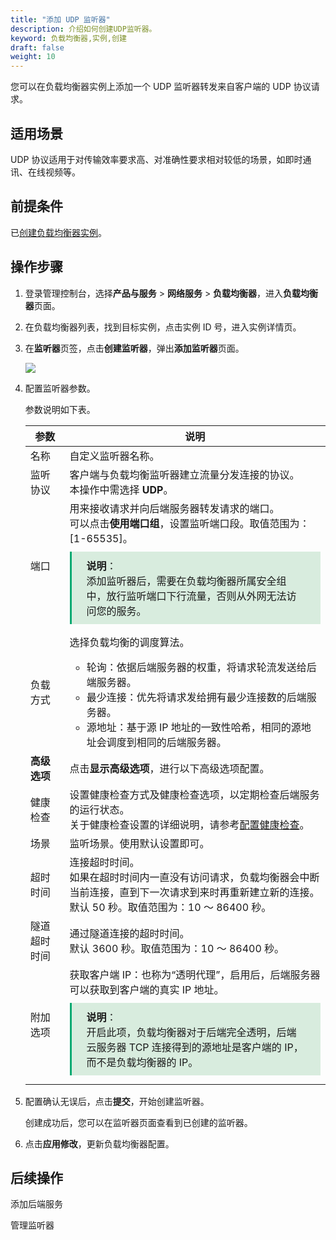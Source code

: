 ```yaml
---
title: "添加 UDP 监听器"
description: 介绍如何创建UDP监听器。
keyword: 负载均衡器,实例,创建
draft: false
weight: 10
---
```


您可以在负载均衡器实例上添加一个 UDP 监听器转发来自客户端的 UDP 协议请求。

## 适用场景

UDP 协议适用于对传输效率要求高、对准确性要求相对较低的场景，如即时通讯、在线视频等。

## 前提条件

已[创建负载均衡器实例](/network/loadbalancer/manual/lb/cfg_rsyslog/)。

## 操作步骤

1. 登录管理控制台，选择**产品与服务** > **网络服务** > **负载均衡器**，进入**负载均衡器**页面。

2. 在负载均衡器列表，找到目标实例，点击实例 ID 号，进入实例详情页。

2. 在**监听器**页签，点击**创建监听器**，弹出**添加监听器**页面。

   <img src="../../../_images/add_monitor.png" />

4. 配置监听器参数。

   参数说明如下表。

   | 参数         | 说明                                                         |
   | ------------ | ------------------------------------------------------------ |
   | 名称         | 自定义监听器名称。                                           |
   | 监听协议     | 客户端与负载均衡监听器建立流量分发连接的协议。<br/>本操作中需选择 **UDP**。 |
   | 端口         | 用来接收请求并向后端服务器转发请求的端口。<br/>可以点击**使用端口组**，设置监听端口段。取值范围为：[1-65535]。<div style="background-color: #D8ECDE; padding: 10px 24px; margin: 10px 0; border-left: 3px solid #00a971;"><b>说明</b>：<br/>添加监听器后，需要在负载均衡器所属安全组中，放行监听端口下行流量，否则从外网无法访问您的服务。</div> |
   | 负载方式     | 选择负载均衡的调度算法。<ul><li>轮询：依据后端服务器的权重，将请求轮流发送给后端服务器。 </li><li>最少连接：优先将请求发给拥有最少连接数的后端服务器。</li><li>源地址：基于源 IP 地址的一致性哈希，相同的源地址会调度到相同的后端服务器。</li></ul> |
   | **高级选项** | 点击**显示高级选项**，进行以下高级选项配置。                 |
   | 健康检查     | 设置健康检查方式及健康检查选项，以定期检查后端服务的运行状态。<br/>关于健康检查设置的详细说明，请参考[配置健康检查]()。 |
   | 场景         | 监听场景。使用默认设置即可。                                 |
   | 超时时间     | 连接超时时间。<br/>如果在超时时间内一直没有访问请求，负载均衡器会中断当前连接，直到下一次请求到来时再重新建立新的连接。<br/>默认 50 秒。取值范围为：10 ～ 86400 秒。 |
   | 隧道超时时间 | 通过隧道连接的超时时间。<br/>默认 3600 秒。取值范围为：10 ～ 86400 秒。 |
   | 附加选项     | 获取客户端 IP：也称为“透明代理”，启用后，后端服务器可以获取到客户端的真实 IP 地址。<div style="background-color: #D8ECDE; padding: 10px 24px; margin: 10px 0; border-left: 3px solid #00a971;"><b>说明</b>：<br/>开启此项，负载均衡器对于后端完全透明，后端云服务器 TCP 连接得到的源地址是客户端的 IP，而不是负载均衡器的 IP。</div> |

   

5. 配置确认无误后，点击**提交**，开始创建监听器。

   创建成功后，您可以在监听器页面查看到已创建的监听器。

6. 点击**应用修改**，更新负载均衡器配置。

## 后续操作

添加后端服务

管理监听器
